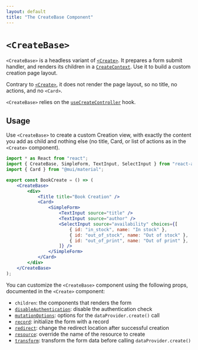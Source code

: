 ```yaml
---
layout: default
title: "The CreateBase Component"
---
```


# `<CreateBase>`

`<CreateBase>` is a headless variant of [`<Create>`](./Create.md). It prepares a form submit handler, and renders its children in a [`CreateContext`](./useCreateContext.md). Use it to build a custom creation page layout.

Contrary to [`<Create>`](./Create.md), it does not render the page layout, so no title, no actions, and no `<Card>`.

`<CreateBase>` relies on the [`useCreateController`](./useCreateController.md) hook.

## Usage

Use `<CreateBase>` to create a custom Creation view, with exactly the content you add as child and nothing else (no title, Card, or list of actions as in the `<Create>` component). 

```jsx
import * as React from "react";
import { CreateBase, SimpleForm, TextInput, SelectInput } from "react-admin";
import { Card } from "@mui/material";

export const BookCreate = () => ( 
    <CreateBase>
        <div>
            <Title title="Book Creation" />
            <Card>
                <SimpleForm>
                    <TextInput source="title" />
                    <TextInput source="author" />
                    <SelectInput source="availability" choices={[
                        { id: "in_stock", name: "In stock" },
                        { id: "out_of_stock", name: "Out of stock" },
                        { id: "out_of_print", name: "Out of print" },
                    ]} />
                </SimpleForm>
            </Card>
        </div>
    </CreateBase>
);
```

You can customize the `<CreateBase>` component using the following props, documented in the `<Create>` component:

* `children`: the components that renders the form
* [`disableAuthentication`](./Create.md#disableauthentication): disable the authentication check
* [`mutationOptions`](./Create.md#mutationoptions): options for the `dataProvider.create()` call
* [`record`](./Create.md#record): initialize the form with a record
* [`redirect`](./Create.md#redirect): change the redirect location after successful creation
* [`resource`](./Create.md#resource): override the name of the resource to create
* [`transform`](./Create.md#transform): transform the form data before calling `dataProvider.create()`


